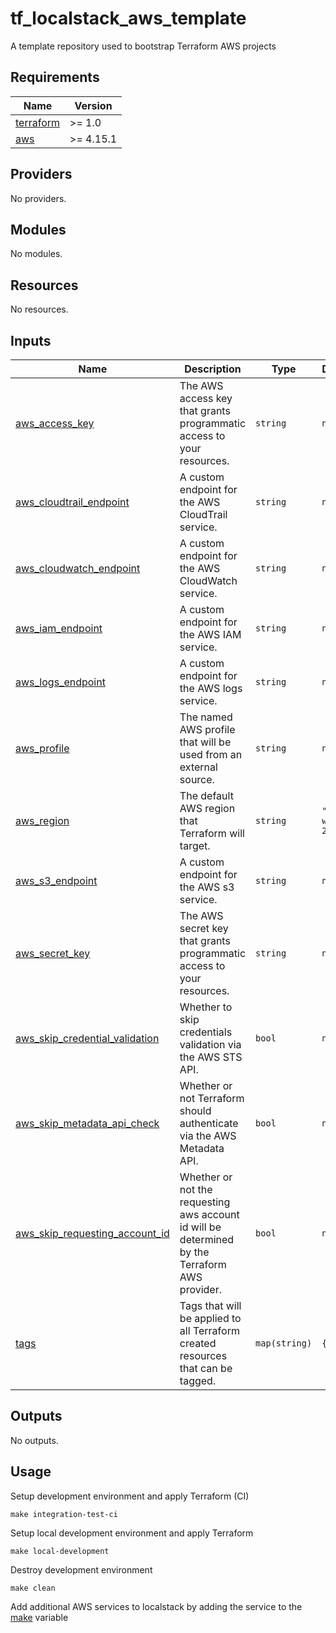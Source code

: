 # tf_localstack_aws_template
A template repository used to bootstrap Terraform AWS projects

## Requirements

| Name | Version |
|------|---------|
| <a name="requirement_terraform"></a> [terraform](#requirement\_terraform) | >= 1.0 |
| <a name="requirement_aws"></a> [aws](#requirement\_aws) | >= 4.15.1 |

## Providers

No providers.

## Modules

No modules.

## Resources

No resources.

## Inputs

| Name | Description | Type | Default | Required |
|------|-------------|------|---------|:--------:|
| <a name="input_aws_access_key"></a> [aws\_access\_key](#input\_aws\_access\_key) | The AWS access key that grants programmatic access to your resources. | `string` | `null` | no |
| <a name="input_aws_cloudtrail_endpoint"></a> [aws\_cloudtrail\_endpoint](#input\_aws\_cloudtrail\_endpoint) | A custom endpoint for the AWS CloudTrail service. | `string` | `null` | no |
| <a name="input_aws_cloudwatch_endpoint"></a> [aws\_cloudwatch\_endpoint](#input\_aws\_cloudwatch\_endpoint) | A custom endpoint for the AWS CloudWatch service. | `string` | `null` | no |
| <a name="input_aws_iam_endpoint"></a> [aws\_iam\_endpoint](#input\_aws\_iam\_endpoint) | A custom endpoint for the AWS IAM service. | `string` | `null` | no |
| <a name="input_aws_logs_endpoint"></a> [aws\_logs\_endpoint](#input\_aws\_logs\_endpoint) | A custom endpoint for the AWS logs service. | `string` | `null` | no |
| <a name="input_aws_profile"></a> [aws\_profile](#input\_aws\_profile) | The named AWS profile that will be used from an external source. | `string` | `null` | no |
| <a name="input_aws_region"></a> [aws\_region](#input\_aws\_region) | The default AWS region that Terraform will target. | `string` | `"us-west-2"` | no |
| <a name="input_aws_s3_endpoint"></a> [aws\_s3\_endpoint](#input\_aws\_s3\_endpoint) | A custom endpoint for the AWS s3 service. | `string` | `null` | no |
| <a name="input_aws_secret_key"></a> [aws\_secret\_key](#input\_aws\_secret\_key) | The AWS secret key that grants programmatic access to your resources. | `string` | `null` | no |
| <a name="input_aws_skip_credential_validation"></a> [aws\_skip\_credential\_validation](#input\_aws\_skip\_credential\_validation) | Whether to skip credentials validation via the AWS STS API. | `bool` | `null` | no |
| <a name="input_aws_skip_metadata_api_check"></a> [aws\_skip\_metadata\_api\_check](#input\_aws\_skip\_metadata\_api\_check) | Whether or not Terraform should authenticate via the AWS Metadata API. | `bool` | `null` | no |
| <a name="input_aws_skip_requesting_account_id"></a> [aws\_skip\_requesting\_account\_id](#input\_aws\_skip\_requesting\_account\_id) | Whether or not the requesting aws account id will be determined by the Terraform AWS provider. | `bool` | `null` | no |
| <a name="input_tags"></a> [tags](#input\_tags) | Tags that will be applied to all Terraform created resources that can be tagged. | `map(string)` | `{}` | no |

## Outputs

No outputs.

## Usage
Setup development environment and apply Terraform (CI)
```shell
make integration-test-ci
```

Setup local development environment and apply Terraform
```shell
make local-development
```

Destroy development environment
```shell
make clean
```

Add additional AWS services to localstack by adding the service to the [make](https://github.com/ChaosCypher/tf_localstack_aws_template/blob/main/Makefile#L4) variable
